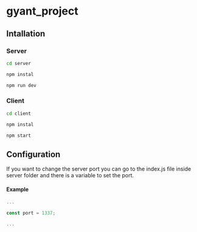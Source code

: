 # gyant_project

## Intallation

### Server

```bash
cd server

npm instal

npm run dev
```

### Client

```bash
cd client

npm instal

npm start
```

## Configuration

If you want to change the server port you can go to the index.js file inside server folder and there is a variable to set the port.

#### Example

```javascript
...

const port = 1337;

...
```
